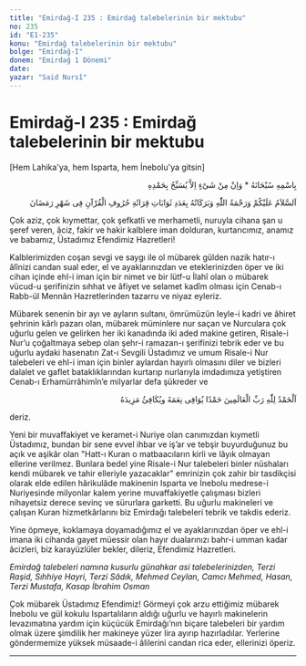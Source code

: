 ```yaml
---
title: "Emirdağ-I 235 : Emirdağ talebelerinin bir mektubu"
no: 235
id: "E1-235"
konu: "Emirdağ talebelerinin bir mektubu"
bolge: "Emirdağ-I"
donem: "Emirdağ 1 Dönemi"
date: 
yazar: "Said Nursî"
---
```


# Emirdağ-I 235 : Emirdağ talebelerinin bir mektubu

<p class="takdim">[Hem Lahika'ya, hem Isparta, hem İnebolu'ya gitsin]</p>

<p class="arabic" dir="rtl" title="Meal: “Subhân Allah’ın adıyla” * “Hiçbir şey yoktur ki O'nu hamd ile tesbih etmesin” [İsrâ 17:44]">بِاسْمِهِ سُبْحَانَهُ * وَاِنْ مِنْ شَىْءٍ اِلاَّ يُسَبِّحُ بِحَمْدِهِ</p>

<p class="arabic" dir="rtl" title="Meal: “Ramazan ayında okunan Kuran harflerinin sevapları adedince Allah’ın selamı, rahmeti ve bereketleri üzerinize olsun.”">اَلسَّلاَمُ عَلَيْكُمْ وَرَحْمَةُ اللّٰهِ وَبَرَكَاتُهُ بِعَدَدِ ثَوَابَاتِ قِرَائَةِ حُرُوفِ الْقُرْآنِ فِى شَهْرِ رَمَضَانَ</p>

Çok aziz, çok kıymettar, çok şefkatli ve merhametli, nuruyla cihana şan u şeref veren, âciz, fakir ve hakir kalblere iman dolduran, kurtarıcımız, anamız ve babamız, Üstadımız Efendimiz Hazretleri!

Kalblerimizden coşan sevgi ve saygı ile ol mübarek gülden nazik hatır-ı âlînizi candan sual eder, el ve ayaklarınızdan ve eteklerinizden öper ve iki cihan içinde ehl-i iman için bir nimet ve bir lütf-u İlahî olan o mübarek vücud-u şerifinizin sıhhat ve âfiyet ve selamet kadîm olması için Cenab-ı Rabb-ül Mennân Hazretlerinden tazarru ve niyaz eyleriz.

Mübarek senenin bir ayı ve ayların sultanı, ömrümüzün leyle-i kadri ve âhiret şehrinin kârlı pazarı olan, mübarek müminlere nur saçan ve Nurculara çok uğurlu gelen ve gelirken her iki kanadında iki aded makine getiren, Risale-i Nur’u çoğaltmaya sebep olan şehr-i ramazan-ı şerifinizi tebrik eder ve bu uğurlu aydaki hasenatın Zat-ı Sevgili Üstadımız ve umum Risale-i Nur talebeleri ve ehl-i iman için binler aylardan hayırlı olmasını diler ve bizleri dalalet ve gaflet bataklıklarından kurtarıp nurlarıyla imdadımıza yetiştiren Cenab-ı Erhamürrâhimîn’e milyarlar defa şükreder ve

<p class="arabic" dir="rtl" title="Meal: “Âlemlerin Rabbi olan Allah'a, verdiği nimetlere vâfi, ziyadesine de kâfi gelen bir hamd ile hamd ederim.”">اَلْحَمْدُ لِلّٰهِ رَبِّ الْعَالَمِينَ حَمْدًا يُوَافِى نِعَمَهُ ويُكَافِئُ مَزِيدَهُ</p>

deriz.

Yeni bir muvaffakiyet ve keramet-i Nuriye olan canımızdan kıymetli Üstadımız, bundan bir sene evvel ihbar ve iş’ar ve tebşir buyurduğunuz bu açık ve aşikâr olan "Hatt-ı Kuran o matbaacıların kirli ve lâyık olmayan ellerine verilmez. Bunlara bedel yine Risale-i Nur talebeleri binler nüshaları kendi mübarek ve tahir elleriyle yazacaklar" emrinizin çok zahir bir tasdikçisi olarak elde edilen hârikulâde makinenin Isparta ve İnebolu medrese-i Nuriyesinde milyonlar kalem yerine muvaffakiyetle çalışması bizleri nihayetsiz derece sevinç ve sürurlara garketti. Bu uğurlu makineleri ve çalışan Kuran hizmetkârlarını biz Emirdağı talebeleri tebrik ve takdis ederiz.

Yine öpmeye, koklamaya doyamadığımız el ve ayaklarınızdan öper ve ehl-i imana iki cihanda gayet müessir olan hayır dualarınızı bahr-i umman kadar âcizleri, biz karayüzlüler bekler, dileriz, Efendimiz Hazretleri.

*Emirdağ talebeleri namına kusurlu günahkar asi talebelerinizden,*
*Terzi Raşid, Sıhhiye Hayri, Terzi Sâdık, Mehmed Ceylan,*
*Camcı Mehmed, Hasan, Terzi Mustafa, Kasap İbrahim Osman*

Çok mübarek Üstadımız Efendimiz! Görmeyi çok arzu ettiğimiz mübarek İnebolu ve gül kokulu Ispartalıların aldığı uğurlu ve hayırlı makinelerin levazımatına yardım için küçücük Emirdağı’nın biçare talebeleri bir yardım olmak üzere şimdilik her makineye yüzer lira ayırıp hazırladılar. Yerlerine göndermemize yüksek müsaade-i âlilerini candan rica eder, ellerinizi öperiz.

***

